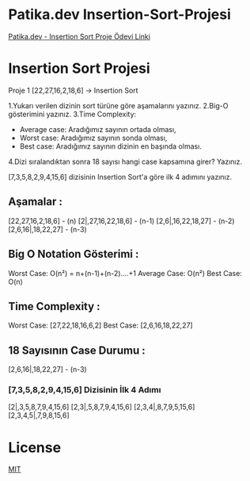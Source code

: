 # Patika.dev Insertion-Sort-Projesi

[Patika.dev - Insertion Sort Proje Ödevi Linki](https://app.patika.dev/courses/veri-yapilari-ve-algoritmalar/insertion-sort-proje)

# Insertion Sort Projesi

Proje 1
[22,27,16,2,18,6] -> Insertion Sort

1.Yukarı verilen dizinin sort türüne göre aşamalarını yazınız.
2.Big-O gösterimini yazınız.
3.Time Complexity: 
- Average case: Aradığımız sayının ortada olması,
- Worst case: Aradığımız sayının sonda olması, 
- Best case: Aradığımız sayının dizinin en başında olması.

4.Dizi sıralandıktan sonra 18 sayısı hangi case kapsamına girer? Yazınız.


[7,3,5,8,2,9,4,15,6] dizisinin Insertion Sort'a göre ilk 4 adımını yazınız.

## Aşamalar :

[22,27,16,2,18,6]  - (n)
[2|,27,16,22,18,6] - (n-1)
[2,6|,16,22,18,27] - (n-2)
[2,6,16|,18,22,27] - (n-3)

## Big O Notation Gösterimi :

Worst Case: O(n²) = n+(n-1)+(n-2)....+1
Average Case: O(n²)
Best Case: O(n)

## Time Complexity :

Worst Case: [27,22,18,16,6,2]
Best Case: [2,6,16,18,22,27]

## 18 Sayısının Case Durumu :

[2,6,16|,18,22,27] - (n-3)

### [7,3,5,8,2,9,4,15,6] Dizisinin İlk 4 Adımı

[2|,3,5,8,7,9,4,15,6]
[2,3|,5,8,7,9,4,15,6]
[2,3,4|,8,7,9,5,15,6]
[2,3,4,5|,7,9,8,15,6]

# License

[MIT](https://choosealicense.com/licenses/mit/)